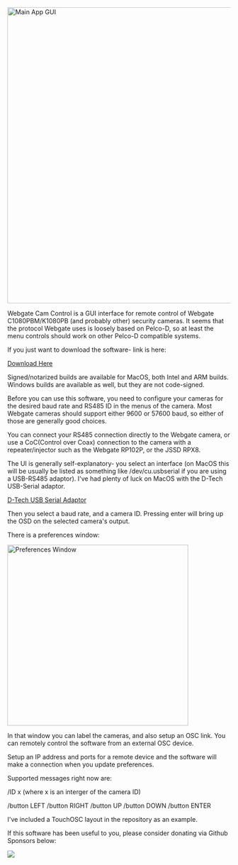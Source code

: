 <img width="668" alt="Main App GUI" src="https://github.com/user-attachments/assets/018fd17e-eb93-45a2-9c5e-eb65cc4f9611">

Webgate Cam Control is a GUI interface for remote control of Webgate C1080PBM/K1080PB (and probably other) security cameras. It seems that the protocol Webgate uses is loosely based on Pelco-D, so at least the menu controls should work on other Pelco-D compatible systems. 

If you just want to download the software- link is here:

<a href="https://www.github.com/jms5194/webgate-cam-control/releases/latest">Download Here</a>

Signed/notarized builds are available for MacOS, both Intel and ARM builds. Windows builds are available as well, but they are not code-signed. 

Before you can use this software, you need to configure your cameras for the desired baud rate and RS485 ID in the menus of the camera. Most Webgate cameras should support either 9600 or 57600 baud, so either of those are generally good choices. 

You can connect your RS485 connection directly to the Webgate camera, or use a CoC(Control over Coax) connection to the camera with a repeater/injector such as the Webgate RP102P, or the JSSD RPX8. 

The UI is generally self-explanatory- you select an interface (on MacOS this will be usually be listed as something like /dev/cu.usbserial if you are using a USB-RS485 adaptor). I've had plenty of luck on MacOS with the D-Tech USB-Serial adaptor. 

<a href="https://www.amazon.com/gp/product/B0195ZD3P4/ref=ppx_yo_dt_b_search_asin_title?ie=UTF8&psc=1">D-Tech USB Serial Adaptor</a>

Then you select a baud rate, and a camera ID. Pressing enter will bring up the OSD on the selected camera's output. 

There is a preferences window: 

<img width="408" alt="Preferences Window" src="https://github.com/user-attachments/assets/4f471807-43a5-420f-8416-ad815ebfee38">

In that window you can label the cameras, and also setup an OSC link. You can remotely control the software from an external OSC device. 

Setup an IP address and ports for a remote device and the software will make a connection when you update preferences. 

Supported messages right now are:

/ID x (where x is an interger of the camera ID)

/button LEFT
/button RIGHT
/button UP
/button DOWN
/button ENTER

I've included a TouchOSC layout in the repository as an example. 

If this software has been useful to you, please consider donating via Github Sponsors below:

[![](https://img.shields.io/static/v1?label=Sponsor&message=%E2%9D%A4&logo=GitHub&color=%23fe8e86)](https://github.com/sponsors/jms5194)





